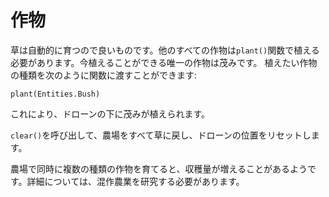 # 作物
草は自動的に育つので良いものです。他のすべての作物は`plant()`関数で植える必要があります。今植えることができる唯一の作物は茂みです。
植えたい作物の種類を次のように関数に渡すことができます:

`plant(Entities.Bush)`

これにより、ドローンの下に茂みが植えられます。

`clear()`を呼び出して、農場をすべて草に戻し、ドローンの位置をリセットします。

農場で同時に複数の種類の作物を育てると、収穫量が増えることがあるようです。詳細については、混作農業を研究する必要があります。